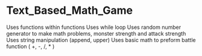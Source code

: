 # Text_Based_Math_Game
Uses functions within functions 
Uses while loop
Uses random number generator to make math problems, monster strength and attack strength
Uses string manipulation (append, upper)
Uses basic math to preform battle function ( +, -, /, * )
